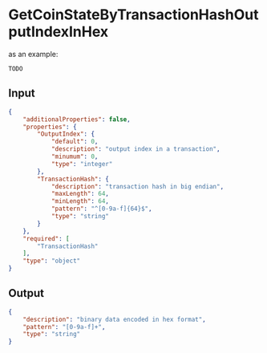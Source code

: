 # GetCoinStateByTransactionHashOutputIndexInHex

as an example:

```
TODO
```


## Input

```json
{
    "additionalProperties": false,
    "properties": {
        "OutputIndex": {
            "default": 0,
            "description": "output index in a transaction",
            "minumum": 0,
            "type": "integer"
        },
        "TransactionHash": {
            "description": "transaction hash in big endian",
            "maxLength": 64,
            "minLength": 64,
            "pattern": "^[0-9a-f]{64}$",
            "type": "string"
        }
    },
    "required": [
        "TransactionHash"
    ],
    "type": "object"
}
```

## Output

```json
{
    "description": "binary data encoded in hex format",
    "pattern": "[0-9a-f]+",
    "type": "string"
}
```

